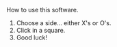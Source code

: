 How to use this software.

1. Choose a side... either X's or O's.
2. Click in a square.
3. Good luck!
